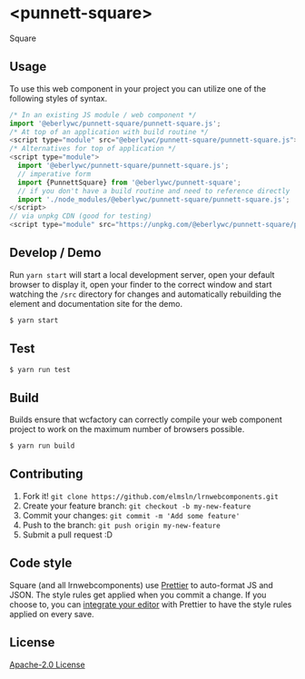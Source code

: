 # &lt;punnett-square&gt;

Square
> 

## Usage
To use this web component in your project you can utilize one of the following styles of syntax.

```js
/* In an existing JS module / web component */
import '@eberlywc/punnett-square/punnett-square.js';
/* At top of an application with build routine */
<script type="module" src="@eberlywc/punnett-square/punnett-square.js"></script>
/* Alternatives for top of application */
<script type="module">
  import '@eberlywc/punnett-square/punnett-square.js';
  // imperative form
  import {PunnettSquare} from '@eberlywc/punnett-square';
  // if you don't have a build routine and need to reference directly
  import './node_modules/@eberlywc/punnett-square/punnett-square.js';
</script>
// via unpkg CDN (good for testing)
<script type="module" src="https://unpkg.com/@eberlywc/punnett-square/punnett-square.js"></script>
```

## Develop / Demo
Run `yarn start` will start a local development server, open your default browser to display it, open your finder to the correct window and start watching the `/src` directory for changes and automatically rebuilding the element and documentation site for the demo.
```bash
$ yarn start
```

## Test

```bash
$ yarn run test
```

## Build
Builds ensure that wcfactory can correctly compile your web component project to
work on the maximum number of browsers possible.
```bash
$ yarn run build
```

## Contributing

1. Fork it! `git clone https://github.com/elmsln/lrnwebcomponents.git`
2. Create your feature branch: `git checkout -b my-new-feature`
3. Commit your changes: `git commit -m 'Add some feature'`
4. Push to the branch: `git push origin my-new-feature`
5. Submit a pull request :D

## Code style

Square (and all lrnwebcomponents) use [Prettier][prettier] to auto-format JS and JSON.  The style rules get applied when you commit a change.  If you choose to, you can [integrate your editor][prettier-ed] with Prettier to have the style rules applied on every save.

[prettier]: https://github.com/prettier/prettier/
[prettier-ed]: https://github.com/prettier/prettier/#editor-integration
[polyserve]: https://github.com/Polymer/polyserve
[web-component-tester]: https://github.com/Polymer/web-component-tester

## License
[Apache-2.0 License](http://opensource.org/licenses/Apache-2.0)
